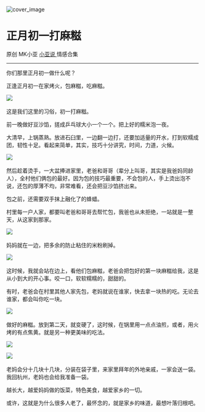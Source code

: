 ![cover_image](https://mmbiz.qlogo.cn/mmbiz_jpg/A8SKDch4cJHEVaA6OiasJqUW15lhXwJibSny1NKbpFankFkJn3QyeGiaadXWe9XbZf7AQFUpHGwRyhrJRobu8OV7w/0?wx_fmt=jpeg)

#  正月初一打麻糍

原创  MK小亚  [ 小亚说 ](https://mp.weixin.qq.com/mp/appmsgalbum?__biz=MzUxNDAwNTk0MQ==&action=getalbum&album_id=1708248415014289409#wechat_redirect) 情感合集

__ _ _ _ _

你们那里正月初一做什么呢？

正逢正月初一在家烤火，包麻糍，吃麻糍。

  

![](https://mmbiz.qpic.cn/mmbiz_jpg/A8SKDch4cJHEVaA6OiasJqUW15lhXwJibSibjzZXsAHxweBkUXRb9Yl8fbrJM7Bjc7okF9ZE5Noat7pxohU4c9AGg/640?wx_fmt=jpeg)
​

  

这是我们这里的习俗，初一打麻糍。

  

前一晚做好豆沙馅，搓成乒乓球大小一个一个。把上好的糯米泡一夜。

  

大清早，上锅蒸熟。放进石臼里，一边翻一边打，还要加适量的开水，打到软糯成团，韧性十足。看起来简单，其实，技巧十分讲究，时间，力道，火候。

  

  

![](https://mmbiz.qpic.cn/mmbiz_jpg/A8SKDch4cJHEVaA6OiasJqUW15lhXwJibS0KpQzD1yxdpicHibbZAF3iaHuM4PF7KGgWpOicoTMH9ORYDFuibLyau3ofA/640?wx_fmt=jpeg)
​

  

然后趁着烫手，一大盆捧进家里，老爸和哥哥（辈分上叫哥，其实是我爸妈同龄人），全村他们俩包的最好。因为包的技巧最重要，不会包的人，手上烫出泡不说，还包的厚薄不均，非常难看，还会把豆沙馅挤出来。

  

包之前，还需要双手抹上融化了的蜂蜡。

村里每一户人家，都要叫老爸和哥哥去帮忙包，我爸也从未拒绝，一站就是一整天，从这家到那家。

  

![](https://mmbiz.qpic.cn/mmbiz_jpg/A8SKDch4cJHEVaA6OiasJqUW15lhXwJibSiakHSIWJwibhaia4d4mWicqicPVReuLlghlibYCQxv4f9lsegmock6ZMAPKw/640?wx_fmt=jpeg)
​

  

妈妈就在一边，把多余的防止粘住的米粉刷掉。

![](https://mmbiz.qpic.cn/mmbiz_jpg/A8SKDch4cJHEVaA6OiasJqUW15lhXwJibSeuAVDAWNF42Uwp0YPicPXhtZ99sbw8rUItib3qOrVdicIm0Jf2iaMia0uhg/640?wx_fmt=jpeg)
​

这时候，我就会站在边上，看他们包麻糍，老爸会把包好的第一块麻糍给我，这是从小到大的开心事。咬一口，软软糯糯的，甜甜的。

  

有时，老爸会在村里其他人家先包，老妈就说在谁家，快去拿一块热的吃。无论去谁家，都会叫你吃一块。

  

![](https://mmbiz.qpic.cn/mmbiz_jpg/A8SKDch4cJHEVaA6OiasJqUW15lhXwJibSbAhxu7Txiahug7OKBrVDuBDibGZxSSE6KZS8RicvGnFSP04aMZp4f4yWw/640?wx_fmt=jpeg)
​

  

做好的麻糍。放到第二天，就变硬了，这时候，在锅里用一点点油煎，或者，用火烤的有点焦黄。就是另一种更美味的吃法。

![](https://mmbiz.qpic.cn/mmbiz_jpg/A8SKDch4cJHEVaA6OiasJqUW15lhXwJibSYJMXNDo3P0ZsI7908kIsmUFGjjvGyaKEY6nwOsKFg6HxfjhJ2pkEEA/640?wx_fmt=jpeg)

![](https://mmbiz.qpic.cn/mmbiz_jpg/A8SKDch4cJHEVaA6OiasJqUW15lhXwJibSiaVIlSfBh9lREyiabLTHMPmISPyBKKYKBVP9skibrjox7ZbO9PHQiaiagow/640?wx_fmt=jpeg)
​

  

老妈会分十几块十几块，分装在袋子里，来家里拜年的外地亲戚，一家会送一袋。我回杭州，老妈也会给我准备一袋。

  

越长大，越爱妈妈做的饭菜，特色美食，越爱家乡的一切。

或许，这就是为什么很多人老了，最怀念的，就是家乡的味道，最想叶落归根吧。
